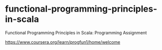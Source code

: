# functional-programming-principles-in-scala
Functional Programming Principles in Scala: Programming Assignment

https://www.coursera.org/learn/progfun1/home/welcome
